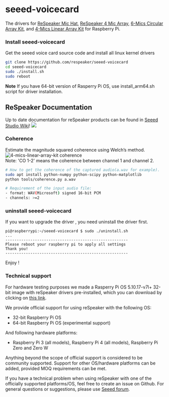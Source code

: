 # seeed-voicecard

The drivers for [ReSpeaker Mic Hat](https://www.seeedstudio.com/ReSpeaker-2-Mics-Pi-HAT-p-2874.html), [ReSpeaker 4 Mic Array](https://www.seeedstudio.com/ReSpeaker-4-Mic-Array-for-Raspberry-Pi-p-2941.html), [6-Mics Circular Array Kit](), and [4-Mics Linear Array Kit]() for Raspberry Pi.

### Install seeed-voicecard
Get the seeed voice card source code and install all linux kernel drivers
```bash
git clone https://github.com/respeaker/seeed-voicecard
cd seeed-voicecard
sudo ./install.sh
sudo reboot
```

**Note** If you have 64-bit version of Rasperry Pi OS, use install_arm64.sh script for driver installation. 

## ReSpeaker Documentation

Up to date documentation for reSpeaker products can be found in [Seeed Studio Wiki](https://wiki.seeedstudio.com/ReSpeaker/)!
![](https://files.seeedstudio.com/wiki/ReSpeakerProductGuide/img/Raspberry_Pi_Mic_Array_Solutions.png)


### Coherence

Estimate the magnitude squared coherence using Welch’s method.
![4-mics-linear-array-kit coherence](https://user-images.githubusercontent.com/3901856/37277486-beb1dd96-261f-11e8-898b-84405bfc7cea.png)  
Note: 'CO 1-2' means the coherence between channel 1 and channel 2.

```bash
# How to get the coherence of the captured audio(a.wav for example).
sudo apt install python-numpy python-scipy python-matplotlib
python tools/coherence.py a.wav

# Requirement of the input audio file:
- format: WAV(Microsoft) signed 16-bit PCM
- channels: >=2
```

### uninstall seeed-voicecard
If you want to upgrade the driver , you need uninstall the driver first.

```
pi@raspberrypi:~/seeed-voicecard $ sudo ./uninstall.sh 
...
------------------------------------------------------
Please reboot your raspberry pi to apply all settings
Thank you!
------------------------------------------------------
```

Enjoy !

### Technical support

For hardware testing purposes we made a Rasperry Pi OS 5.10.17-v7l+ 32-bit image with reSpeaker drivers pre-installed, which you can download by clicking on [this link](https://files.seeedstudio.com/linux/Raspberry%20Pi%204%20reSpeaker/2021-05-07-raspios-buster-armhf-lite-respeaker.img.xz).

We provide official support for using reSpeaker with the following OS:
- 32-bit Raspberry Pi OS
- 64-bit Raspberry Pi OS (experimental support)

And following hardware platforms:
- Raspberry Pi 3 (all models), Raspberry Pi 4 (all models), Raspberry Pi Zero and Zero W

Anything beyond the scope of official support is considered to be community supported. Support for other OS/hardware platforms can be added, provided MOQ requirements can be met. 

If you have a technical problem when using reSpeaker with one of the officially supported platforms/OS, feel free to create an issue on Github. For general questions or suggestions, please use [Seeed forum](https://forum.seeedstudio.com/c/products/respeaker/15). 


